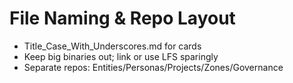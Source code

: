 # File Naming & Repo Layout
- Title_Case_With_Underscores.md for cards
- Keep big binaries out; link or use LFS sparingly
- Separate repos: Entities/Personas/Projects/Zones/Governance
